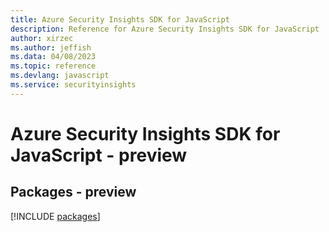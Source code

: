 ```yaml
---
title: Azure Security Insights SDK for JavaScript
description: Reference for Azure Security Insights SDK for JavaScript
author: xirzec
ms.author: jeffish
ms.data: 04/08/2023
ms.topic: reference
ms.devlang: javascript
ms.service: securityinsights
---
```

# Azure Security Insights SDK for JavaScript - preview
## Packages - preview
[!INCLUDE [packages](security-insights-index.md)]